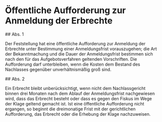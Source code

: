 # Öffentliche Aufforderung zur Anmeldung der Erbrechte



\#\# Abs. 1

 Der Feststellung hat eine öffentliche Aufforderung zur Anmeldung der Erbrechte unter Bestimmung einer Anmeldungsfrist vorauszugehen; die Art der Bekanntmachung und die Dauer der Anmeldungsfrist bestimmen sich nach den für das Aufgebotsverfahren geltenden Vorschriften. Die Aufforderung darf unterbleiben, wenn die Kosten dem Bestand des Nachlasses gegenüber unverhältnismäßig groß sind.

\#\# Abs. 2

 Ein Erbrecht bleibt unberücksichtigt, wenn nicht dem Nachlassgericht binnen drei Monaten nach dem Ablauf der Anmeldungsfrist nachgewiesen wird, dass das Erbrecht besteht oder dass es gegen den Fiskus im Wege der Klage geltend gemacht ist. Ist eine öffentliche Aufforderung nicht ergangen, so beginnt die dreimonatige Frist mit der gerichtlichen Aufforderung, das Erbrecht oder die Erhebung der Klage nachzuweisen. 

